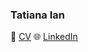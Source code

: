### Tatiana Ian

📄 [CV](https://docs.google.com/document/d/1Nw8Qt2MnEYbYv9vke5XXNKCfUncEBUlH33craluxIEY/edit?usp=sharing)  🌐 [LinkedIn](https://www.linkedin.com/in/iantv/)





<!--
**iantv/iantv** is a ✨ _special_ ✨ repository because its `README.md` (this file) appears on your GitHub profile.

Here are some ideas to get you started:

- 🔭 I’m currently working on ...
- 🌱 I’m currently learning ...
- 👯 I’m looking to collaborate on ...
- 🤔 I’m looking for help with ...
- 💬 Ask me about ...
- 📫 How to reach me: ...
- 😄 Pronouns: ...
- ⚡ Fun fact: ...
-->
